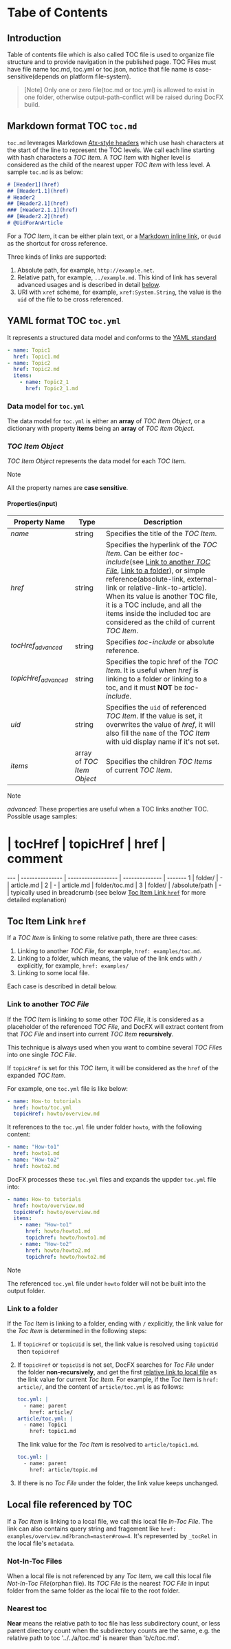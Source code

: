 # Tabe of Contents

## Introduction

Table of contents file which is also called TOC file is used to organize file structure and to provide navigation in the published page. TOC Files must have file name toc.md, toc.yml or toc.json, notice that file name is case-sensitive(depends on platform file-system).

> [Note]
> Only one or zero file(toc.md or toc.yml) is allowed to exist in one folder, otherwise output-path-conflict will be raised during DocFX build.

## Markdown format TOC `toc.md`

`toc.md` leverages Markdown [Atx-style headers](http://daringfireball.net/projects/markdown/syntax#header) which use hash characters at the start of the line to represent the TOC levels. We call each line starting with hash characters a *TOC Item*. A *TOC Item* with higher level is considered as the child of the nearest upper *TOC Item* with less level. A sample `toc.md` is as below:

```md
# [Header1](href)
## [Header1.1](href)
# Header2
## [Header2.1](href)
### [Header2.1.1](href)
## [Header2.2](href)
# @UidForAnArticle
```

For a *TOC Item*, it can be either plain text, or a [Markdown inline link](http://daringfireball.net/projects/markdown/syntax#link), or `@uid` as the shortcut for cross reference.

Three kinds of links are supported:

1. Absolute path, for example, `http://example.net`.
2. Relative path, for example, `../example.md`. This kind of link has several advanced usages and is described in detail [below](#toc-item-link-href).
3. URI with `xref` scheme, for example, `xref:System.String`, the value is the `uid` of the file to be cross referenced.

## YAML format TOC `toc.yml`

It represents a structured data model and conforms to the [YAML standard](http://www.yaml.org/spec/1.2/spec.html)

```yml
- name: Topic1
  href: Topic1.md
- name: Topic2
  href: Topic2.md
  items:
    - name: Topic2_1
      href: Topic2_1.md
```

### Data model for `toc.yml`

The data model for `toc.yml` is either an **array** of *TOC Item Object*, or a dictionary with property **items** being an **array** of *TOC Item Object*.

### *TOC Item Object*

*TOC Item Object* represents the data model for each *TOC Item*.

> [!Note]
> All the property names are **case sensitive**.

#### Properties(input)

Property Name                    | Type                       | Description
-------------------------------- | -------------------------- | ---------------------------
*name*                           | string                     | Specifies the title of the *TOC Item*.
*href*                           | string                     | Specifies the hyperlink of the *TOC Item*. Can be either *toc-include*(see [Link to another *TOC File*](#link-to-another-toc-file), [Link to a folder](#link-to-a-folder)), or simple reference(absolute-link, external-link or relative-link-to-article). When its value is another TOC file, it is a TOC include, and all the items inside the included toc are considered as the child of current *TOC Item*.
*tocHref*<sub>*advanced*</sub>   | string                     | Specifies *toc-include* or absolute reference.
*topicHref*<sub>*advanced*</sub> | string                     | Specifies the topic href of the *TOC Item*. It is useful when *href* is linking to a folder or linking to a toc, and it must **NOT** be *toc-include*.
*uid*                            | string                     | Specifies the `uid` of referenced *TOC Item*. If the value is set, it overwrites the value of *href*, it will also fill the `name` of the *TOC Item* with uid display name if it's not set.
*items*                          | array of *TOC Item Object* | Specifies the children *TOC Items* of current *TOC Item*.


> [!Note]
> *advanced*: These properties are useful when a TOC links another TOC. 
> Possible usage samples:
> #   | tocHref         | topicHref          | href           | comment
> --- | --------------- | ------------------ | -------------- | -------
> 1   | folder/         | -                  | article.md     |
> 2   | -               | article.md         | folder/toc.md  |
> 3   | folder/         | /absolute/path     | -              | typically used in breadcrumb
(see below [Toc Item Link `href`](#toc-item-link-href) for more detailed explanation)

## Toc Item Link `href`

If a *TOC Item* is linking to some relative path, there are three cases:

1. Linking to another *TOC File*, for example, `href: examples/toc.md`.
2. Linking to a folder, which means, the value of the link ends with `/` explicitly, for example, `href: examples/`
3. Linking to some local file.

Each case is described in detail below.

### Link to another *TOC File*

If the *TOC Item* is linking to some other *TOC File*, it is considered as a placeholder of the referenced *TOC File*, and DocFX will extract content from that *TOC File* and insert into current *TOC Item* **recursively**.

This technique is always used when you want to combine several *TOC File*s into one single *TOC File*.

If `topicHref` is set for this *TOC Item*, it will be considered as the `href` of the expanded *TOC Item*.

For example, one `toc.yml` file is like below:

```yml
- name: How-to tutorials
  href: howto/toc.yml
  topicHref: howto/overview.md
```

It references to the `toc.yml` file under folder `howto`, with the following content:

```yaml
- name: "How-to1"
  href: howto1.md
- name: "How-to2"
  href: howto2.md
```

DocFX processes these `toc.yml` files and expands the uppder `toc.yml` file into:

```yaml
- name: How-to tutorials
  href: howto/overview.md
  topicHref: howto/overview.md
  items:
    - name: "How-to1"
      href: howto/howto1.md
      topichref: howto/howto1.md
    - name: "How-to2"
      href: howto/howto2.md
      topichref: howto/howto2.md
```

> [!NOTE]
> The referenced `toc.yml` file under `howto` folder will not be built into the output folder.

### Link to a folder

If the *Toc Item* is linking to a folder, ending with `/` explicitly, the link value for the *Toc Item* is determined in the following steps:

1. If `topicHref` or `topicUid` is set, the link value is resolved using `topicUid` then `topicHref`
2. If `topicHref` or `topicUid` is not set, DocFX searches for *Toc File* under the folder **non-recursively**, and get the first [relative link to local file](#link-to-local-file) as the link value for current *Toc Item*. For example, if the *Toc Item* is `href: article/`, and the content of `article/toc.yml` is as follows:

    ```yaml
    toc.yml: |
      - name: parent
        href: article/
    article/toc.yml: |
      - name: Topic1
        href: topic1.md
    ```
    The link value for the *Toc Item* is resolved to `article/topic1.md`.
    ```yaml
    toc.yml: |
      - name: parent
        href: article/topic.md
    ```
3. If there is no *Toc File* under the folder, the link value keeps unchanged.

## Local file referenced by TOC

If a *Toc Item* is linking to a local file, we call this local file *In-Toc File*. The link can also contains query string and fragement like `href: examples/overview.md?branch=master#row=4`. It's represented by `_tocRel` in the local file's `metadata`.

### Not-In-Toc Files

When a local file is not referenced by any *Toc Item*, we call this local file *Not-In-Toc File*(orphan file). Its *TOC File* is the nearest *TOC File* in input folder from the same folder as the local file to the root folder.

### Nearest toc

**Near** means the relative path to toc file has less subdirectory count, or less parent directory count when the subdirectory counts are the same, e.g. the relative path to toc '../../a/toc.md' is nearer than 'b/c/toc.md'.